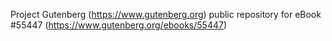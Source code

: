 Project Gutenberg (https://www.gutenberg.org) public repository for
eBook #55447 (https://www.gutenberg.org/ebooks/55447)
